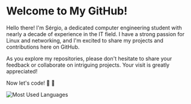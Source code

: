# Welcome to My GitHub!

Hello there! I'm Sérgio, a dedicated computer engineering student with nearly a decade of experience in the IT field. I have a strong passion for Linux and networking, and I'm excited to share my projects and contributions here on GitHub.

As you explore my repositories, please don't hesitate to share your feedback or collaborate on intriguing projects. Your visit is greatly appreciated!

Now let's code! :punch: :rocket:

![Most Used Languages](https://github-readme-stats.vercel.app/api/top-langs/?username=sergiobeltrao&layout=compact)